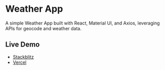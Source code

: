 # Weather App

A simple Weather App built with React, Material UI, and Axios, leveraging APIs for geocode and weather data.

## Live Demo

- [Stackblitz](https://stackblitz.com/~/github.com/abhimazumder/weatherApp)
- [Vercel](https://weather-app-one-zeta-18.vercel.app/)